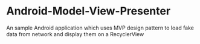 # Android-Model-View-Presenter
An sample Android application which uses MVP design pattern to load fake data from network and display them on a RecyclerView
